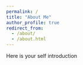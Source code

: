 ```yaml
---
permalink: /
title: "About Me"
author_profile: true
redirect_from: 
  - /about/
  - /about.html
---
```


Here is your self introduction

